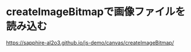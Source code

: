 createImageBitmapで画像ファイルを読み込む
================================================

https://sapphire-al2o3.github.io/js-demo/canvas/createImageBitmap/
